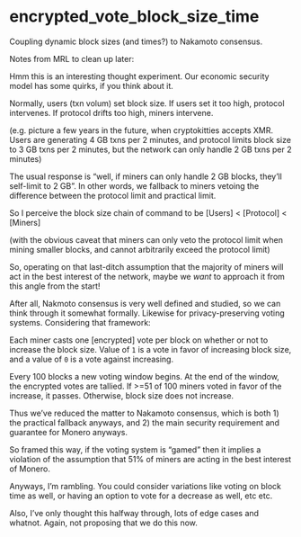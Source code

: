 # encrypted_vote_block_size_time
Coupling dynamic block sizes (and times?) to Nakamoto consensus.

Notes from MRL to clean up later:

Hmm this is an interesting thought experiment. Our economic security model has some quirks, if you think about it. 

Normally, users (txn volum) set block size. If users set it too high, protocol intervenes. If protocol drifts too high, miners intervene.

(e.g. picture a few years in the future, when cryptokitties accepts XMR. Users are generating 4 GB txns per 2 minutes, and protocol limits block size to 3 GB txns per 2 minutes, but the network can only handle 2 GB txns per 2 minutes)

The usual response is “well, if miners can only handle 2 GB blocks, they’ll self-limit to 2 GB”. In other words, we fallback to miners vetoing the difference between the protocol limit and practical limit.

So I perceive the block size chain of command to be [Users] < [Protocol] < [Miners]

(with the obvious caveat that miners can only veto the protocol limit when mining smaller blocks, and cannot arbitrarily exceed the protocol limit)

So, operating on that last-ditch assumption that the majority of miners will act in the best interest of the network, maybe we *want* to approach it from this angle from the start!

After all, Nakmoto consensus is very well defined and studied, so we can think through it somewhat formally. Likewise for privacy-preserving voting systems. Considering that framework:

Each miner casts one [encrypted] vote per block on whether or not to increase the block size. Value of `1` is a vote in favor of increasing block size, and a  value of `0` is a vote against increasing.

Every 100 blocks a new voting window begins. At the end of the window, the encrypted votes are tallied. If >=51 of 100 miners voted in favor of the increase, it passes. Otherwise, block size does not increase.

Thus we’ve reduced the matter to Nakamoto consensus, which is both 1) the practical fallback anyways, and 2) the main security requirement and guarantee for Monero anyways.

So framed this way, if the voting system is “gamed” then it implies a violation of the assumption that 51% of miners are acting in the best interest of Monero.

Anyways, I’m rambling. You could consider variations like voting on block time as well, or having an option to vote for a decrease as well, etc etc.

Also, I’ve only thought this halfway through, lots of edge cases and whatnot. Again, not proposing that we do this now. 
